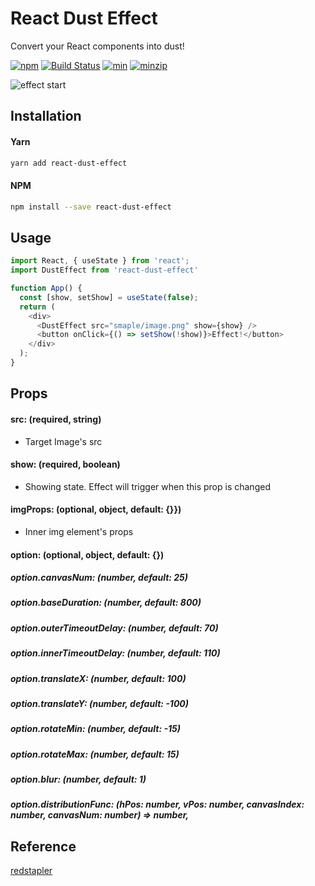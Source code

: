 # React Dust Effect

Convert your React components into dust!

[![npm](https://img.shields.io/npm/v/react-dust-effect.svg)](https://www.npmjs.com/package/react-dust-effect)
[![Build Status](https://api.travis-ci.com/jiggum/react-dust-effect.svg?branch=master)](https://travis-ci.com/jiggum/react-dust-effect)
[![min](https://img.shields.io/bundlephobia/min/react-dust-effect.svg)](https://www.npmjs.com/package/react-dust-effect)
[![minzip](https://img.shields.io/bundlephobia/minzip/react-dust-effect.svg)](https://www.npmjs.com/package/react-dust-effect)

![effect start](http://thanos.jiggum.s3.amazonaws.com/assets/dust-effect.gif)

## Installation

#### Yarn
```bash
yarn add react-dust-effect
```

#### NPM
```bash
npm install --save react-dust-effect
```

## Usage
```js
import React, { useState } from 'react';
import DustEffect from 'react-dust-effect'

function App() {
  const [show, setShow] = useState(false);
  return (
    <div>
      <DustEffect src="smaple/image.png" show={show} />
      <button onClick={() => setShow(!show)}>Effect!️</button>
    </div>
  );
}
```

## Props

#### src: (required, string)
- Target Image's src

#### show: (required, boolean)
- Showing state. Effect will trigger when this prop is changed

#### imgProps: (optional, object, default: {}})
- Inner img element's props

#### option: (optional, object, default: {})

##### option.canvasNum: (number, default: 25)

##### option.baseDuration: (number, default: 800)

##### option.outerTimeoutDelay: (number, default: 70)

##### option.innerTimeoutDelay: (number, default: 110)

##### option.translateX: (number, default: 100)

##### option.translateY: (number, default: -100)

##### option.rotateMin: (number, default: -15)

##### option.rotateMax: (number, default: 15)

##### option.blur: (number, default: 1)

##### option.distributionFunc: (hPos: number, vPos: number, canvasIndex: number, canvasNum: number) => number,

## Reference
[redstapler](https://redstapler.co/thanos-snap-effect-javascript-tutorial/)
